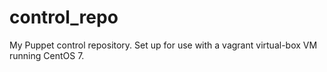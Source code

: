 # control_repo

My Puppet control repository.  Set up for use with a vagrant virtual-box VM running CentOS 7.
